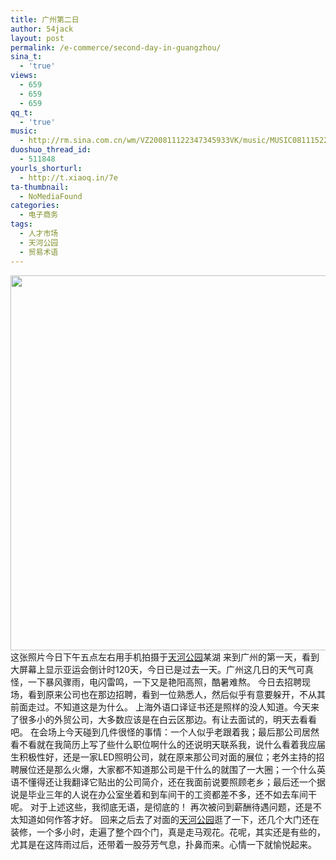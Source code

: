 ```yaml
---
title: 广州第二日
author: 54jack
layout: post
permalink: /e-commerce/second-day-in-guangzhou/
sina_t:
  - 'true'
views:
  - 659
  - 659
  - 659
qq_t:
  - 'true'
music:
  - http://rm.sina.com.cn/wm/VZ200811122347345933VK/music/MUSIC0811152245357638.mp3
duoshuo_thread_id:
  - 511848
yourls_shorturl:
  - http://t.xiaoq.in/7e
ta-thumbnail:
  - NoMediaFound
categories:
  - 电子商务
tags:
  - 人才市场
  - 天河公园
  - 贸易术语
---
```

<img class="alignnone size-full wp-image-14" title="pocketful of sunshine" src="http://cdn.54jack.com/images/2010/07/pocketful-of-sunshine1.jpg" alt="" width="600" />  
这张照片今日下午五点左右用手机拍摄于<span class='wp_keywordlink_affiliate'><a href="https://xiaoq.in/tag/%e5%a4%a9%e6%b2%b3%e5%85%ac%e5%9b%ad/" title="查看天河公园中的全部文章" target="_blank">天河公园</a></span>某湖  
来到广州的第一天，看到大屏幕上显示亚运会倒计时120天，今日已是过去一天。广州这几日的天气可真怪，一下暴风骤雨，电闪雷鸣，一下又是艳阳高照，酷暑难熬。  
今日去招聘现场，看到原来公司也在那边招聘，看到一位熟悉人，然后似乎有意要躲开，不从其前面走过。不知道这是为什么。  
上海外语口译证书还是照样的没人知道。今天来了很多小的外贸公司，大多数应该是在白云区那边。有让去面试的，明天去看看吧。  
在会场上今天碰到几件很怪的事情：一个人似乎老跟着我；最后那公司居然看不看就在我简历上写了些什么职位啊什么的还说明天联系我，说什么看着我应届生积极性好，还是一家LED照明公司，就在原来那公司对面的展位；老外主持的招聘展位还是那么火爆，大家都不知道那公司是干什么的就围了一大圈；一个什么英语不懂得还让我翻译它贴出的公司简介，还在我面前说要照顾老乡；最后还一个据说是毕业三年的人说在办公室坐着和到车间干的工资都差不多，还不如去车间干呢。  
对于上述这些，我彻底无语，是彻底的！  
再次被问到薪酬待遇问题，还是不太知道如何作答才好。  
回来之后去了对面的<span class='wp_keywordlink_affiliate'><a href="https://xiaoq.in/tag/%e5%a4%a9%e6%b2%b3%e5%85%ac%e5%9b%ad/" title="查看天河公园中的全部文章" target="_blank">天河公园</a></span>逛了一下，还几个大门还在装修，一个多小时，走遍了整个四个门，真是走马观花。花呢，其实还是有些的，尤其是在这阵雨过后，还带着一股芬芳气息，扑鼻而来。心情一下就愉悦起来。